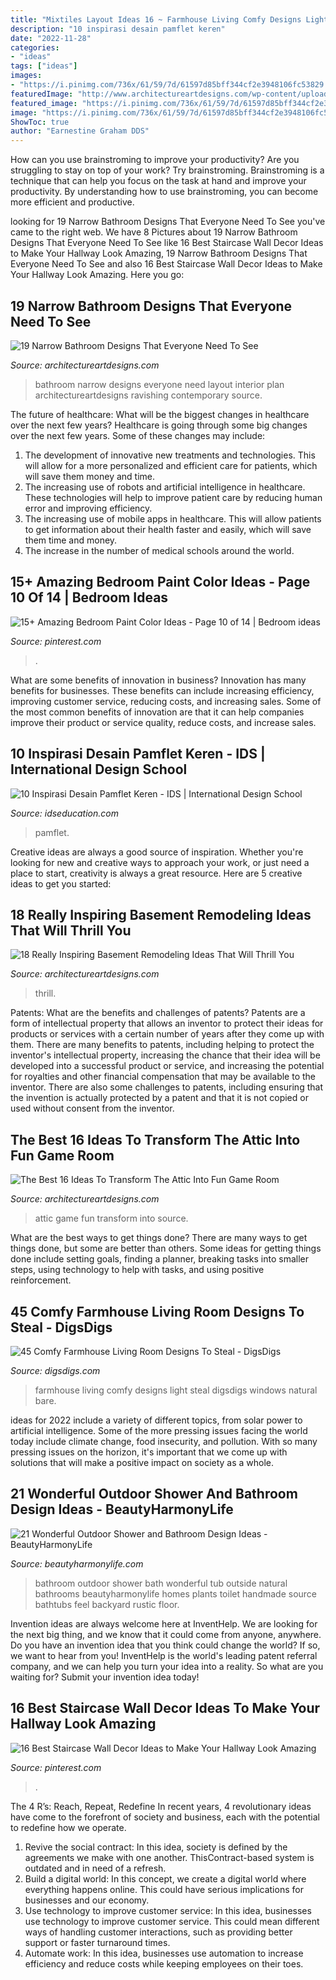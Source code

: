 ```yaml
---
title: "Mixtiles Layout Ideas 16 ~ Farmhouse Living Comfy Designs Light Steal Digsdigs Windows Natural Bare"
description: "10 inspirasi desain pamflet keren"
date: "2022-11-28"
categories:
- "ideas"
tags: ["ideas"]
images:
- "https://i.pinimg.com/736x/61/59/7d/61597d85bff344cf2e3948106fc53829.jpg"
featuredImage: "http://www.architectureartdesigns.com/wp-content/uploads/2016/03/5-27.jpg"
featured_image: "https://i.pinimg.com/736x/61/59/7d/61597d85bff344cf2e3948106fc53829.jpg"
image: "https://i.pinimg.com/736x/61/59/7d/61597d85bff344cf2e3948106fc53829.jpg"
ShowToc: true
author: "Earnestine Graham DDS"
---
```



How can you use brainstroming to improve your productivity?
Are you struggling to stay on top of your work? Try brainstroming. Brainstroming is a technique that can help you focus on the task at hand and improve your productivity. By understanding how to use brainstroming, you can become more efficient and productive.

	

		
looking for 19 Narrow Bathroom Designs That Everyone Need To See you've came to the right web. We have 8 Pictures about 19 Narrow Bathroom Designs That Everyone Need To See like 16 Best Staircase Wall Decor Ideas to Make Your Hallway Look Amazing, 19 Narrow Bathroom Designs That Everyone Need To See and also 16 Best Staircase Wall Decor Ideas to Make Your Hallway Look Amazing. Here you go:
		
    
## 19 Narrow Bathroom Designs That Everyone Need To See

<img loading=lazy src="http://www.architectureartdesigns.com/wp-content/uploads/2016/03/5-27.jpg" onerror="this.onerror=null;this.src='https://tse4.mm.bing.net/th?id=OIP.hp6qrCb1Hi_Q4qztU2ip2gHaLI&amp;pid=15.1';" alt="19 Narrow Bathroom Designs That Everyone Need To See">

_Source: architectureartdesigns.com_

>bathroom narrow designs everyone need layout interior plan architectureartdesigns ravishing contemporary source. 

	

The future of healthcare: What will be the biggest changes in healthcare over the next few years?
Healthcare is going through some big changes over the next few years. Some of these changes may include: 
1. The development of innovative new treatments and technologies. This will allow for a more personalized and efficient care for patients, which will save them money and time. 
2. The increasing use of robots and artificial intelligence in healthcare. These technologies will help to improve patient care by reducing human error and improving efficiency. 
3. The increasing use of mobile apps in healthcare. This will allow patients to get information about their health faster and easily, which will save them time and money. 
4. The increase in the number of medical schools around the world.

    
## 15+ Amazing Bedroom Paint Color Ideas - Page 10 Of 14 | Bedroom Ideas

<img loading=lazy src="https://i.pinimg.com/736x/61/59/7d/61597d85bff344cf2e3948106fc53829.jpg" onerror="this.onerror=null;this.src='https://tse4.mm.bing.net/th?id=OIP.6spZ_EU3L0pXp942gvEvkAHaK2&amp;pid=15.1';" alt="15+ Amazing Bedroom Paint Color Ideas - Page 10 of 14 | Bedroom ideas">

_Source: pinterest.com_

>. 

	

What are some benefits of innovation in business?
Innovation has many benefits for businesses. These benefits can include increasing efficiency, improving customer service, reducing costs, and increasing sales. Some of the most common benefits of innovation are that it can help companies improve their product or service quality, reduce costs, and increase sales.

    
## 10 Inspirasi Desain Pamflet Keren - IDS | International Design School

<img loading=lazy src="https://idseducation.com/wp-content/uploads/2014/05/IMG_7601.jpg" onerror="this.onerror=null;this.src='https://tse4.mm.bing.net/th?id=OIP.CGviYGRbwNhQ6lfOSFSNbAHaJ3&amp;pid=15.1';" alt="10 Inspirasi Desain Pamflet Keren - IDS | International Design School">

_Source: idseducation.com_

>pamflet. 

	

Creative ideas are always a good source of inspiration. Whether you're looking for new and creative ways to approach your work, or just need a place to start, creativity is always a great resource. Here are 5 creative ideas to get you started: 

    
## 18 Really Inspiring Basement Remodeling Ideas That Will Thrill You

<img loading=lazy src="https://www.architectureartdesigns.com/wp-content/uploads/2017/05/1-13.jpg" onerror="this.onerror=null;this.src='https://tse2.mm.bing.net/th?id=OIP.TKY5oj4ct4uBVTj-i6DuIgHaEz&amp;pid=15.1';" alt="18 Really Inspiring Basement Remodeling Ideas That Will Thrill You">

_Source: architectureartdesigns.com_

>thrill. 

	

Patents: What are the benefits and challenges of patents?
Patents are a form of intellectual property that allows an inventor to protect their ideas for products or services with a certain number of years after they come up with them. There are many benefits to patents, including helping to protect the inventor's intellectual property, increasing the chance that their idea will be developed into a successful product or service, and increasing the potential for royalties and other financial compensation that may be available to the inventor. There are also some challenges to patents, including ensuring that the invention is actually protected by a patent and that it is not copied or used without consent from the inventor.

    
## The Best 16 Ideas To Transform The Attic Into Fun Game Room

<img loading=lazy src="https://www.architectureartdesigns.com/wp-content/uploads/2015/05/158-630x419.jpg" onerror="this.onerror=null;this.src='https://tse4.mm.bing.net/th?id=OIP.h60UmPF4rSwtWk6RKtz86QHaE7&amp;pid=15.1';" alt="The Best 16 Ideas To Transform The Attic Into Fun Game Room">

_Source: architectureartdesigns.com_

>attic game fun transform into source. 

	

What are the best ways to get things done?
There are many ways to get things done, but some are better than others. Some ideas for getting things done include setting goals, finding a planner, breaking tasks into smaller steps, using technology to help with tasks, and using positive reinforcement.

    
## 45 Comfy Farmhouse Living Room Designs To Steal - DigsDigs

<img loading=lazy src="https://www.digsdigs.com/photos/comfy-farmhouse-living-room-designs-to-steal-4-554x785.jpg" onerror="this.onerror=null;this.src='https://tse2.mm.bing.net/th?id=OIP.xbiwg1Csx0ck-jYvY3lq8gHaKf&amp;pid=15.1';" alt="45 Comfy Farmhouse Living Room Designs To Steal - DigsDigs">

_Source: digsdigs.com_

>farmhouse living comfy designs light steal digsdigs windows natural bare. 

	

ideas for 2022 include a variety of different topics, from solar power to artificial intelligence. Some of the more pressing issues facing the world today include climate change, food insecurity, and pollution. With so many pressing issues on the horizon, it's important that we come up with solutions that will make a positive impact on society as a whole.

    
## 21 Wonderful Outdoor Shower And Bathroom Design Ideas - BeautyHarmonyLife

<img loading=lazy src="http://beautyharmonylife.com/wp-content/uploads/2013/10/bath+handmade-800x1070.jpg" onerror="this.onerror=null;this.src='https://tse4.mm.bing.net/th?id=OIP._1cePs2z77WpUjI_v1V2wgHaJ5&amp;pid=15.1';" alt="21 Wonderful Outdoor Shower and Bathroom Design Ideas - BeautyHarmonyLife">

_Source: beautyharmonylife.com_

>bathroom outdoor shower bath wonderful tub outside natural bathrooms beautyharmonylife homes plants toilet handmade source bathtubs feel backyard rustic floor. 

	

Invention ideas are always welcome here at InventHelp. We are looking for the next big thing, and we know that it could come from anyone, anywhere. Do you have an invention idea that you think could change the world? If so, we want to hear from you! InventHelp is the world's leading patent referral company, and we can help you turn your idea into a reality. So what are you waiting for? Submit your invention idea today!

    
## 16 Best Staircase Wall Decor Ideas To Make Your Hallway Look Amazing

<img loading=lazy src="https://i.pinimg.com/736x/f8/b7/37/f8b737d8d51b8551e34cd229987e1703.jpg" onerror="this.onerror=null;this.src='https://tse3.mm.bing.net/th?id=OIP.Y7tbZ4yeia6s4MPk20hm_AHaLH&amp;pid=15.1';" alt="16 Best Staircase Wall Decor Ideas to Make Your Hallway Look Amazing">

_Source: pinterest.com_

>. 

	

The 4 R’s: Reach, Repeat, Redefine
In recent years, 4 revolutionary ideas have come to the forefront of society and business, each with the potential to redefine how we operate.
1. Revive the social contract: In this idea, society is defined by the agreements we make with one another. ThisContract-based system is outdated and in need of a refresh.
2. Build a digital world: In this concept, we create a digital world where everything happens online. This could have serious implications for businesses and our economy.
3. Use technology to improve customer service: In this idea, businesses use technology to improve customer service. This could mean different ways of handling customer interactions, such as providing better support or faster turnaround times. 
4. Automate work: In this idea, businesses use automation to increase efficiency and reduce costs while keeping employees on their toes.

